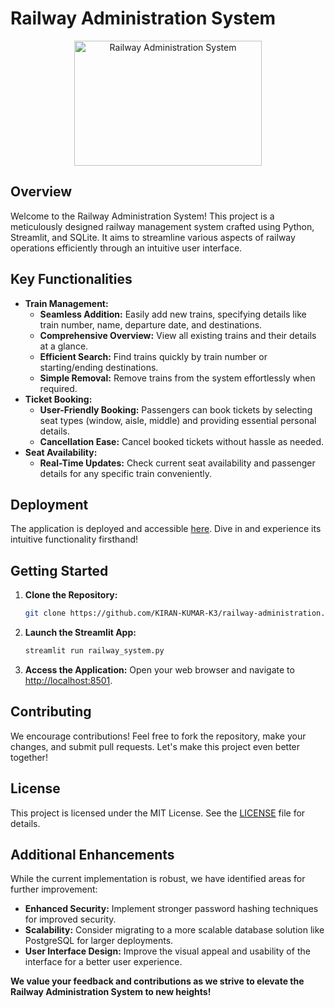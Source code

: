 # Railway Administration System
<p align="center">
<img width="300" height="200" src="https://encrypted-tbn0.gstatic.com/images?q=tbn:ANd9GcRmSE0a09GPbWCpNhJQ9TySpO0r0eU3o2dEow&s" alt="Railway Administration System">


## Overview
Welcome to the Railway Administration System! This project is a meticulously designed railway management system crafted using Python, Streamlit, and SQLite. It aims to streamline various aspects of railway operations efficiently through an intuitive user interface.

## Key Functionalities
- **Train Management:**
    - **Seamless Addition:** Easily add new trains, specifying details like train number, name, departure date, and destinations.
    - **Comprehensive Overview:** View all existing trains and their details at a glance.
    - **Efficient Search:** Find trains quickly by train number or starting/ending destinations.
    - **Simple Removal:** Remove trains from the system effortlessly when required.
- **Ticket Booking:**
    - **User-Friendly Booking:** Passengers can book tickets by selecting seat types (window, aisle, middle) and providing essential personal details.
    - **Cancellation Ease:** Cancel booked tickets without hassle as needed.
- **Seat Availability:**
    - **Real-Time Updates:** Check current seat availability and passenger details for any specific train conveniently.

## Deployment
The application is deployed and accessible [here](https://railway-app-k3.streamlit.app/). Dive in and experience its intuitive functionality firsthand!

## Getting Started
1. **Clone the Repository:**
   ```bash
   git clone https://github.com/KIRAN-KUMAR-K3/railway-administration.git
   ```

2. **Launch the Streamlit App:**
   ```bash
   streamlit run railway_system.py
   ```

3. **Access the Application:**
   Open your web browser and navigate to [http://localhost:8501](http://localhost:8501).

## Contributing
We encourage contributions! Feel free to fork the repository, make your changes, and submit pull requests. Let's make this project even better together!

## License
This project is licensed under the MIT License. See the [LICENSE](https://github.com/KIRAN-KUMAR-K3/railway-administration?tab=MIT-1-ov-file#) file for details.

## Additional Enhancements
While the current implementation is robust, we have identified areas for further improvement:
- **Enhanced Security:** Implement stronger password hashing techniques for improved security.
- **Scalability:** Consider migrating to a more scalable database solution like PostgreSQL for larger deployments.
- **User Interface Design:** Improve the visual appeal and usability of the interface for a better user experience.

**We value your feedback and contributions as we strive to elevate the Railway Administration System to new heights!**